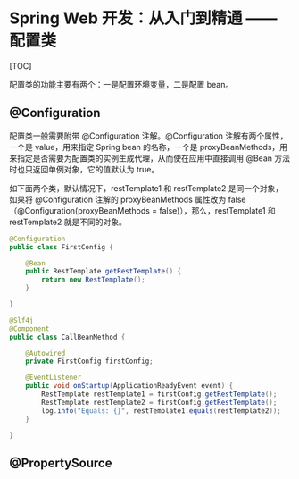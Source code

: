 # Spring Web 开发：从入门到精通 —— 配置类

[TOC]

配置类的功能主要有两个：一是配置环境变量，二是配置 bean。

## @Configuration

配置类一般需要附带 @Configuration 注解。@Configuration 注解有两个属性，一个是 value，用来指定 Spring bean 的名称，一个是 proxyBeanMethods，用来指定是否需要为配置类的实例生成代理，从而使在应用中直接调用 @Bean 方法时也只返回单例对象，它的值默认为 true。

如下面两个类，默认情况下，restTemplate1 和 restTemplate2 是同一个对象，如果将 @Configuration 注解的 proxyBeanMethods 属性改为 false （@Configuration(proxyBeanMethods = false)），那么，restTemplate1 和 restTemplate2 就是不同的对象。

```java
@Configuration
public class FirstConfig {

    @Bean
    public RestTemplate getRestTemplate() {
        return new RestTemplate();
    }

}
```

```java
@Slf4j
@Component
public class CallBeanMethod {

    @Autowired
    private FirstConfig firstConfig;

    @EventListener
    public void onStartup(ApplicationReadyEvent event) {
        RestTemplate restTemplate1 = firstConfig.getRestTemplate();
        RestTemplate restTemplate2 = firstConfig.getRestTemplate();
        log.info("Equals: {}", restTemplate1.equals(restTemplate2));
    }

}
```

## @PropertySource

